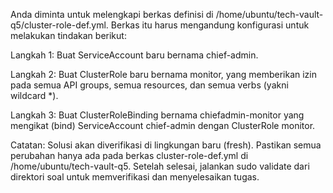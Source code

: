 Anda diminta untuk melengkapi berkas definisi di /home/ubuntu/tech-vault-q5/cluster-role-def.yml. Berkas itu harus mengandung konfigurasi untuk melakukan tindakan berikut:

Langkah 1: Buat ServiceAccount baru bernama chief-admin.

Langkah 2: Buat ClusterRole baru bernama monitor, yang memberikan izin pada semua API groups, semua resources, dan semua verbs (yakni wildcard *).

Langkah 3: Buat ClusterRoleBinding bernama chiefadmin-monitor yang mengikat (bind) ServiceAccount chief-admin dengan ClusterRole monitor.

Catatan: Solusi akan diverifikasi di lingkungan baru (fresh). Pastikan semua perubahan hanya ada pada berkas cluster-role-def.yml di /home/ubuntu/tech-vault-q5. Setelah selesai, jalankan sudo validate dari direktori soal untuk memverifikasi dan menyelesaikan tugas.
